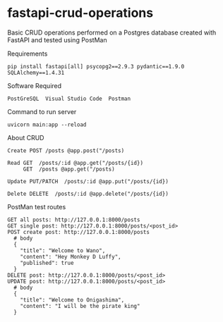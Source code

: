 # fastapi-crud-operations
Basic CRUD operations performed on a Postgres database created with FastAPI and tested using PostMan

Requirements
```
pip install fastapi[all] psycopg2==2.9.3 pydantic==1.9.0 SQLAlchemy==1.4.31
```

Software Required
```
PostGreSQL  Visual Studio Code  Postman
```

Command to run server
```
uvicorn main:app --reload
```

About CRUD
```
Create POST /posts @app.post("/posts)

Read GET  /posts/:id @app.get("/posts/{id})
     GET  /posts @app.get("/posts)

Update PUT/PATCH  /posts/:id @app.put("/posts/{id})

Delete DELETE  /posts/:id @app.delete("/posts/{id})
```

PostMan test routes
```
GET all posts: http://127.0.0.1:8000/posts
GET single post: http://127.0.0.1:8000/posts/<post_id>
POST create post: http://127.0.0.1:8000/posts
  # body
  {
    "title": "Welcome to Wano",
    "content": "Hey Monkey D Luffy",
    "published": true
  }
DELETE post: http://127.0.0.1:8000/posts/<post_id>
UPDATE post: http://127.0.0.1:8000/posts/<post_id>
  # body
  {
    "title": "Welcome to Onigashima",
    "content": "I will be the pirate king"
  }
```

